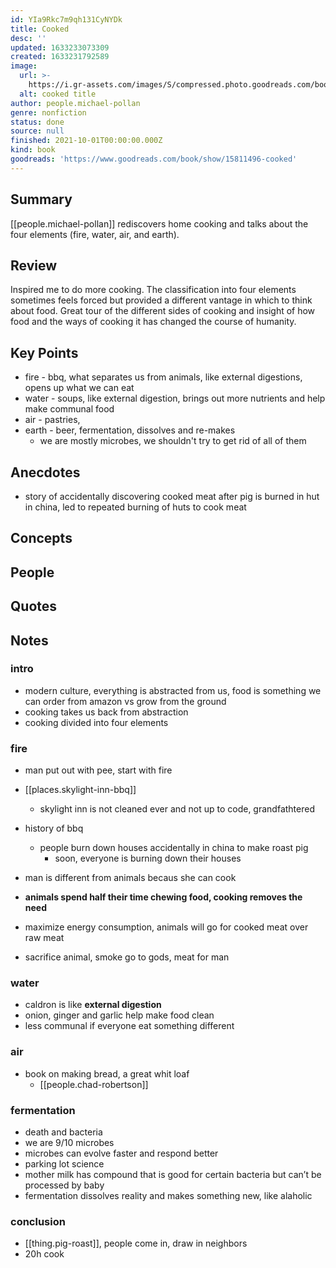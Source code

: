 ```yaml
---
id: YIa9Rkc7m9qh131CyNYDk
title: Cooked
desc: ''
updated: 1633233073309
created: 1633231792589
image:
  url: >-
    https://i.gr-assets.com/images/S/compressed.photo.goodreads.com/books/1601146168l/15811496._SY475_.jpg
  alt: cooked title
author: people.michael-pollan
genre: nonfiction
status: done
source: null
finished: 2021-10-01T00:00:00.000Z
kind: book
goodreads: 'https://www.goodreads.com/book/show/15811496-cooked'
---
```


## Summary

[[people.michael-pollan]] rediscovers home cooking and talks about the four elements (fire, water, air, and earth).

## Review

Inspired me to do more cooking. The classification into four elements sometimes feels forced but provided a different vantage in which to think about food. Great tour of the different sides of cooking and insight of how food and the ways of cooking it has changed the course of humanity. 

## Key Points
- fire - bbq, what separates us from animals, like external digestions, opens up what we can eat
- water - soups, like external digestion, brings out more nutrients and help make communal food
- air - pastries, 
- earth - beer, fermentation, dissolves and re-makes
    - we are mostly microbes, we shouldn't try to get rid of all of them

## Anecdotes
- story of accidentally discovering cooked meat after pig is burned in hut in china, led to repeated burning of huts to cook meat

## Concepts

## People

## Quotes

## Notes

### intro
- modern culture, everything is abstracted from us, food is something we can order from amazon vs grow from the ground
- cooking takes us back from abstraction 
- cooking divided into four elements

### fire
- man put out with pee, start with fire
- [[places.skylight-inn-bbq]]
    - skylight inn is not cleaned ever and not up to code, grandfathtered 

- history of bbq
    - people burn down houses accidentally in china to make roast pig
        - soon, everyone is burning down their houses
- man is different from animals becaus she can cook
- **animals spend half their time chewing food, cooking removes the need**
- maximize energy consumption, animals will go for cooked meat over raw meat
- sacrifice animal, smoke go to gods, meat for man


### water
- caldron is like **external digestion** 
- onion, ginger and garlic help make food clean
- less communal if everyone eat something different 

### air
- book on making bread, a great whit loaf
    - [[people.chad-robertson]]

### fermentation
- death and bacteria
- we are 9/10 microbes
- microbes can evolve faster and respond better
- parking lot science
- mother milk has compound that is good for certain bacteria but can’t be processed by baby
- fermentation dissolves reality and makes something new, like alaholic

### conclusion
- [[thing.pig-roast]], people come in, draw in neighbors
- 20h cook
